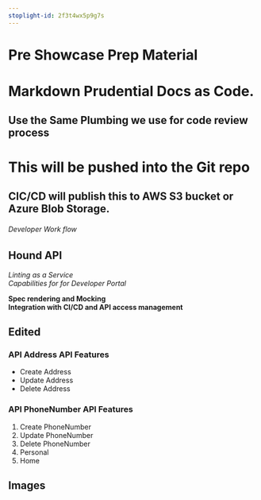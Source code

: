 ```yaml
---
stoplight-id: 2f3t4wx5p9g7s
---
```


# Pre Showcase Prep Material

# Markdown Prudential Docs as Code.

## Use the Same Plumbing we use for code review process

# This will be pushed into the Git repo
## CIC/CD will publish this to AWS S3 bucket or Azure Blob Storage.
###### Developer Work flow

## Hound API

*Linting as a Service*  
_Capabilities for for Developer Portal_

**Spec rendering and Mocking**  
__Integration with CI/CD and API access management__



## Edited

### API Address API Features

* Create Address 
* Update Address
* Delete Address


### API PhoneNumber API Features

1. Create PhoneNumber 
1. Update PhoneNumber 
1. Delete PhoneNumber 
  1. Personal
  1. Home

## Images
